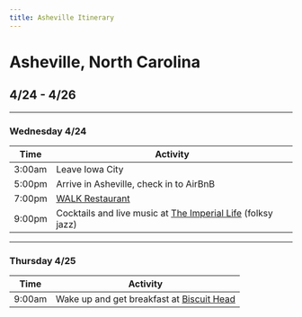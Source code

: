 ```yaml
---
title: Asheville Itinerary
---
```


# Asheville, North Carolina
## 4/24 - 4/26
-------------------------------------------------------------------------------
### Wednesday 4/24
| Time     | Activity |
| -------- | ----------- |
| 3:00am   | Leave Iowa City |
5:00pm   | Arrive in Asheville, check in to AirBnB
7:00pm   | [WALK Restaurant](https://www.walkavl.com/lunchdinner)
9:00pm   | Cocktails and live music at [The Imperial Life](https://imperialbarasheville.com/) (folksy jazz)

-------------------------------------------------------------------------------
### Thursday 4/25
Time     | Activity
-------- | ----------
9:00am   | Wake up and get breakfast at [Biscuit Head](http://www.biscuitheads.com/menu)
